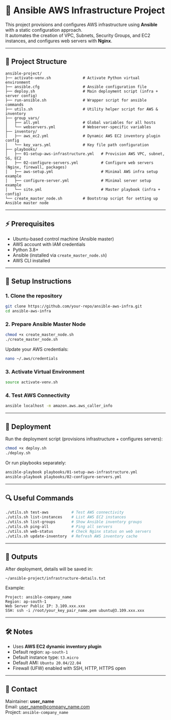 # 🚀 Ansible AWS Infrastructure Project

This project provisions and configures AWS infrastructure using **Ansible** with a static configuration approach.  
It automates the creation of VPC, Subnets, Security Groups, and EC2 instances, and configures web servers with **Nginx**.

---

## 📂 Project Structure

```
ansible-project/
├── activate-venv.sh              # Activate Python virtual environment
├── ansible.cfg                   # Ansible configuration file
├── deploy.sh                     # Main deployment script (infra + server config)
├── run-ansible.sh                # Wrapper script for ansible commands
├── utils.sh                      # Utility helper script for AWS & inventory
├── group_vars/
│   ├── all.yml                   # Global variables for all hosts
│   └── webservers.yml            # Webserver-specific variables
├── inventory/
│   ├── aws_ec2.yml               # Dynamic AWS EC2 inventory plugin config
│   └── key_vars.yml              # Key file path configuration
├── playbooks/
│   ├── 01-setup-aws-infrastructure.yml   # Provision AWS VPC, subnet, SG, EC2
│   ├── 02-configure-servers.yml          # Configure web servers (Nginx, firewall, packages)
│   ├── aws-setup.yml                     # Minimal AWS infra setup example
│   ├── configure-server.yml              # Minimal server setup example
│   └── site.yml                          # Master playbook (infra + config)
└── create_master_node.sh         # Bootstrap script for setting up Ansible master node
```

---

## ⚡ Prerequisites

- Ubuntu-based control machine (Ansible master)
- AWS account with IAM credentials
- Python 3.8+
- Ansible (installed via `create_master_node.sh`)
- AWS CLI installed

---

## 🔧 Setup Instructions

### 1. Clone the repository
```bash
git clone https://github.com/your-repo/ansible-aws-infra.git
cd ansible-aws-infra
```

### 2. Prepare Ansible Master Node
```bash
chmod +x create_master_node.sh
./create_master_node.sh
```

Update your AWS credentials:
```bash
nano ~/.aws/credentials
```

### 3. Activate Virtual Environment
```bash
source activate-venv.sh
```

### 4. Test AWS Connectivity
```bash
ansible localhost -m amazon.aws.aws_caller_info
```

---

## 🚀 Deployment

Run the deployment script (provisions infrastructure + configures servers):

```bash
chmod +x deploy.sh
./deploy.sh
```

Or run playbooks separately:

```bash
ansible-playbook playbooks/01-setup-aws-infrastructure.yml
ansible-playbook playbooks/02-configure-servers.yml
```

---

## 🔍 Useful Commands

```bash
./utils.sh test-aws          # Test AWS connectivity
./utils.sh list-instances    # List AWS EC2 instances
./utils.sh list-groups       # Show Ansible inventory groups
./utils.sh ping-all          # Ping all servers
./utils.sh web-status        # Check Nginx status on web servers
./utils.sh update-inventory  # Refresh AWS inventory cache
```

---

## 📜 Outputs

After deployment, details will be saved in:

```
~/ansible-project/infrastructure-details.txt
```

Example:
```
Project: ansible-company_name
Region: ap-south-1
Web Server Public IP: 3.109.xxx.xxx
SSH: ssh -i /root/your_key_pair_name.pem ubuntu@3.109.xxx.xxx
```

---

## 🛠️ Notes

- Uses **AWS EC2 dynamic inventory plugin**
- Default region: `ap-south-1`
- Default instance type: `t3.micro`
- Default AMI: `Ubuntu 20.04/22.04`
- Firewall (UFW) enabled with SSH, HTTP, HTTPS open

---

## 📧 Contact

Maintainer: **user_name**  
Email: user_name@company_name.com  
Project: `ansible-company_name`
